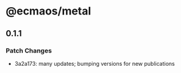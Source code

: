 # @ecmaos/metal

## 0.1.1

### Patch Changes

- 3a2a173: many updates; bumping versions for new publications
